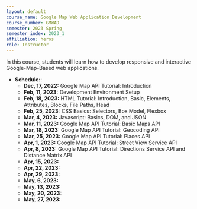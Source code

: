 ```yaml
---
layout: default
course_name: Google Map Web Application Development
course_number: GMWAD
semester: 2023 Spring
semester_index: 2023_1
affiliation: heros
role: Instructor
---
```

In this course, students will learn how to develop responsive and interactive Google-Map-Based web applications. 
- **Schedule:**:
    - **Dec, 17, 2022:**  Google Map API Tutorial: Introduction
    - **Feb, 11, 2023:**  Development Environment Setup
    - **Feb, 18, 2023:**  HTML Tutorial: Introduction, Basic, Elements, Attributes, Blocks, File Paths, Head
    - **Feb, 25, 2023:**  CSS Basics: Selectors, Box Model, Flexbox
    - **Mar, 4, 2023:**   Javascript: Basics, DOM, and JSON
    - **Mar, 11, 2023:**  Google Map API Tutorial: Basic Maps API
    - **Mar, 18, 2023:**  Google Map API Tutorial: Geocoding API
    - **Mar, 25, 2023:**  Google Map API Tutorial: Places API   
    - **Apr, 1, 2023:**  Google Map API Tutorial: Street View Service  API 
    - **Apr, 8, 2023:**  Google Map API Tutorial: Directions Service API and Distance Matrix API
    - **Apr, 15, 2023:** 
    - **Apr, 22, 2023:** 
    - **Apr, 29, 2023:** 
    - **May, 6, 2023:** 
    - **May, 13, 2023:** 
    - **May, 20, 2023:** 
    - **May, 27, 2023:** 
